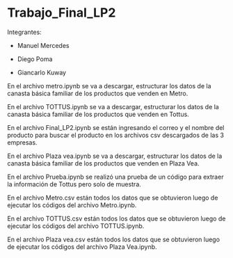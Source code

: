 # Trabajo_Final_LP2
Integrantes:

- Manuel Mercedes

- Diego Poma    

- Giancarlo Kuway

En el archivo metro.ipynb se va a descargar, estructurar los datos de la canasta básica familiar de los productos que venden en Metro.

En el archivo TOTTUS.ipynb se va a descargar, estructurar los datos de la canasta básica familiar de los productos que venden en Tottus.

En el archivo Final_LP2.ipynb se están ingresando el correo y el nombre del producto para buscar el producto en los archivos csv descargados de las 3 empresas.

En el archivo Plaza vea.ipynb se va a descargar, estructurar los datos de la canasta básica familiar de los productos que venden en Plaza Vea.

En el archivo Prueba.ipynb se realizó una prueba de un código para extraer la información de Tottus pero solo de muestra.

En el archivo Metro.csv están todos los datos que se obtuvieron luego de ejecutar los códigos del archivo Metro.ipynb.

En el archivo TOTTUS.csv están todos los datos que se obtuvieron luego de ejecutar los códigos del archivo TOTTUS.ipynb.

En el archivo Plaza vea.csv están todos los datos que se obtuvieron luego de ejecutar los códigos del archivo Plaza Vea.ipynb.
